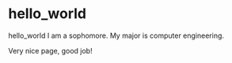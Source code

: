 # hello_world
hello_world
I am a sophomore.  My major is computer engineering.

Very nice page, good job!
